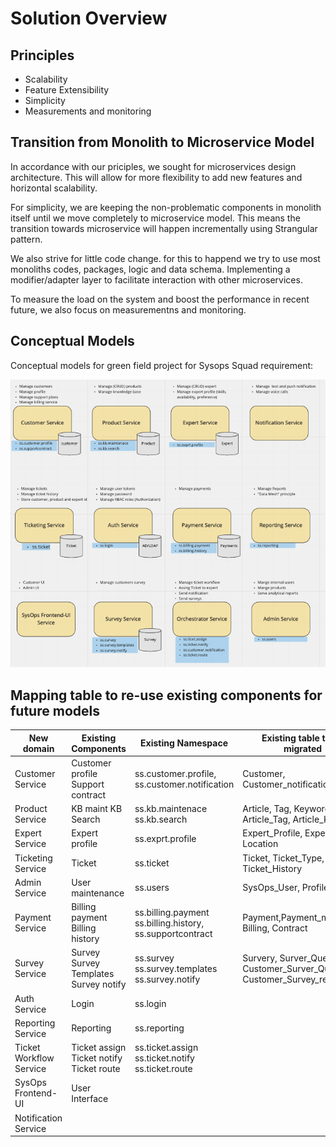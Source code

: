 # Solution Overview

## Principles
- Scalability
- Feature Extensibility
- Simplicity
- Measurements and monitoring


## Transition from Monolith to Microservice Model

In accordance with our priciples, we sought for microservices design architecture. This will allow for more flexibility to add new features and horizontal scalability.

For simplicity, we are keeping the non-problematic components in monolith itself until we move completely to microservice model. This means the transition towards microservice will happen incrementally using Strangular pattern.

We also strive for little code change. for this to happend we try to use most monoliths codes, packages, logic and data schema. Implementing a modifier/adapter layer to facilitate interaction with other microservices.

To measure the load on the system and boost the performance in recent future, we also focus on measurementns and monitoring.


## Conceptual Models

Conceptual models for green field project for Sysops Squad requirement:

![domain_model](../img/domain_model.png)


## Mapping table to re-use existing components for future models
| New domain              | Existing Components                      | Existing Namespace                                | Existing table to be migrated|
|-------------------------|------------------------------------------|---------------------------------------------------|------------------------------|
| Customer Service        | Customer profile Support contract        | ss.customer.profile, ss.customer.notification     | Customer, Customer_notification
| Product Service         | KB maint KB Search                       | ss.kb.maintenace ss.kb.search                     | Article, Tag, Keyword, Article_Tag, Article_Keyword
| Expert Service          | Expert profile                           | ss.exprt.profile                                  | Expert_Profile, Expertise, Location
| Ticketing Service       | Ticket                                   | ss.ticket                                         | Ticket, Ticket_Type, Ticket_History
| Admin Service           | User maintenance                         | ss.users                                          |SysOps_User, Profile
| Payment Service         | Billing payment Billing history          | ss.billing.payment ss.billing.history, ss.supportcontract| Payment,Payment_method, Billing, Contract
| Survey Service          | Survey Survey Templates Survey notify    | ss.survey ss.survey.templates ss.survey.notify    | Survery, Surver_Question, Customer_Surver_Question, Customer_Survey_respondse
| Auth Service            | Login                                    | ss.login                                          | 
| Reporting Service       | Reporting                                | ss.reporting                                      |
| Ticket Workflow Service | Ticket assign Ticket notify Ticket route | ss.ticket.assign ss.ticket.notify ss.ticket.route |
| SysOps Frontend-UI      | User Interface                           |                                                   |
| Notification Service    |                    |                          |


